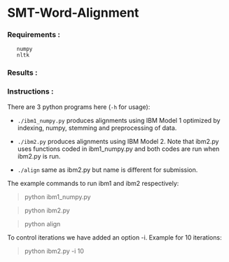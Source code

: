 # SMT-Word-Alignment

### Requirements :
```
   numpy
   nltk
```
### Results :

### Instructions :

There are 3 python programs here (`-h` for usage):

[comment]: <> (- `./align` aligns words.)

[comment]: <> (- `./check-alignments` checks that the entire dataset is aligned, and)

[comment]: <> (  that there are no out-of-bounds alignment points.)

[comment]: <> (- `./score-alignments` computes alignment error rate.)

- `./ibm1_numpy.py` produces alignments using IBM Model 1 optimized by indexing, numpy, stemming and preprocessing of data.

- `./ibm2.py` produces alignments using IBM Model 2. Note that ibm2.py uses functions coded in ibm1_numpy.py and both codes are run when ibm2.py is run.

- `./align` same as ibm2.py but name is different for submission.

The example commands to run ibm1 and ibm2 respectively:

   > python ibm1_numpy.py

   > python ibm2.py

   > python align

To control iterations we have added an option -i. Example for 10 iterations:

   > python ibm2.py -i 10

[comment]: <> (The `data` directory contains a fragment of the Canadian Hansards,)

[comment]: <> (aligned by Ulrich Germann:)

[comment]: <> (- `hansards.e` is the English side.)

[comment]: <> (- `hansards.f` is the French side.)

[comment]: <> (- `hansards.a` is the alignment of the first 37 sentences. The )

[comment]: <> (  notation i-j means the word as position i of the French is )

[comment]: <> (  aligned to the word at position j of the English. Notation )

[comment]: <> (  i?j means they are probably aligned. Positions are 0-indexed.)

[comment]: <> (The `final` directory contains alignments of IBM 1 and IBM 2 with 10 iterations )

[comment]: <> (- `alignment_ibm_1_10iter.a` is the IBM 1 output.)

[comment]: <> (- `alignment_ibm_2_10iter.a` is the IBM 2 output.)

[comment]: <> (The `scores` directory contains score outputs of some experiments )

[comment]: <> (- `score1_3iter_all.out` is the IBM 1 output with 3 iterations on entire dataset.)

[comment]: <> (- `score1_5iter_all.out` is the IBM 1 output with 5 iterations on entire dataset.)

[comment]: <> (- `score1_10iter_all.out` is the IBM 1 output with 10 iterations on entire dataset.)

[comment]: <> (- `score2_10iter_all.out` is the IBM 2 output with 10 iterations on entire dataset.)
